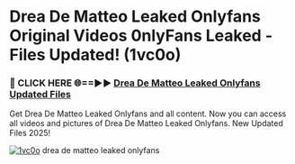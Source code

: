 # Drea De Matteo Leaked Onlyfans Original Videos 0nlyFans Leaked - Files Updated! (1vc0o)

<h3>🔴 CLICK HERE 🌐==►► <a href="https://tinyurl.com/4seja8ks" rel="nofollow">Drea De Matteo Leaked Onlyfans Updated Files</a></h3>

Get Drea De Matteo Leaked Onlyfans and all content. Now you can access all videos and pictures of Drea De Matteo Leaked Onlyfans. New Updated Files 2025!

[![1vc0o](https://i.imgur.com/EWjZXRe.gif)](https://tinyurl.com/4seja8ks)
drea de matteo leaked onlyfans